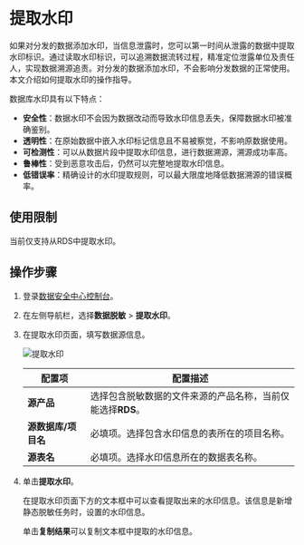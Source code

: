 # 提取水印

如果对分发的数据添加水印，当信息泄露时，您可以第一时间从泄露的数据中提取水印标识。通过读取水印标识，可以追溯数据流转过程，精准定位泄露单位及责任人，实现数据溯源追责。对分发的数据添加水印，不会影响分发数据的正常使用。本文介绍如何提取水印的操作指导。

数据库水印具有以下特点：

-   **安全性**：数据水印不会因为数据改动而导致水印信息丢失，保障数据水印被准确鉴别。
-   **透明性**：在原始数据中嵌入水印标记信息且不易被察觉，不影响原数据使用。
-   **可检测性**：可以从数据片段中提取水印信息，进行数据溯源，溯源成功率高。
-   **鲁棒性**：受到恶意攻击后，仍然可以完整地提取水印信息。
-   **低错误率**：精确设计的水印提取规则，可以最大限度地降低数据溯源的错误概率。

## 使用限制

当前仅支持从RDS中提取水印。

## 操作步骤

1.  登录[数据安全中心控制台](https://yundun.console.aliyun.com/?p=sddp#/overview)。

2.  在左侧导航栏，选择**数据脱敏** \> **提取水印**。

3.  在提取水印页面，填写数据源信息。

    ![提取水印](https://static-aliyun-doc.oss-accelerate.aliyuncs.com/assets/img/zh-CN/1312315261/p290561.png)

    |配置项|配置描述|
    |---|----|
    |**源产品**|选择包含脱敏数据的文件来源的产品名称，当前仅能选择**RDS**。|
    |**源数据库/项目名**|必填项。选择包含水印信息的表所在的项目名称。|
    |**源表名**|必填项。选择水印信息所在的数据表名称。|

4.  单击**提取水印**。

    在提取水印页面下方的文本框中可以查看提取出来的水印信息。该信息是新增静态脱敏任务时，设置的水印信息。

    单击**复制结果**可以复制文本框中提取的水印信息。


